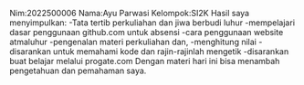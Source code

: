Nim:2022500006
Nama:Ayu Parwasi
Kelompok:SI2K
Hasil saya menyimpulkan:
-Tata tertib perkuliahan dan jiwa berbudi luhur 
-mempelajari dasar penggunaan github.com untuk absensi 
-cara penggunaan website atmaluhur
-pengenalan materi perkuliahan dan, 
-menghitung nilai 
-disarankan untuk memahami kode dan rajin-rajinlah mengetik 
-disarankan buat belajar melalui progate.com
Dengan materi hari ini bisa menambah pengetahuan dan pemahaman saya. 
